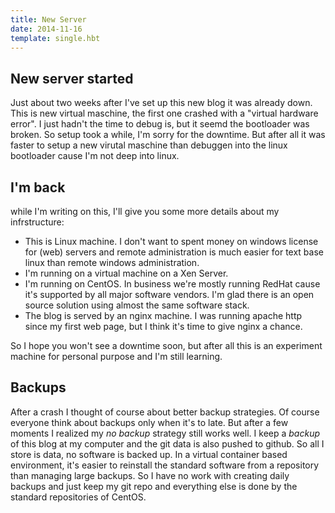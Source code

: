 ```yaml
---
title: New Server
date: 2014-11-16
template: single.hbt
---
```

## New server started
Just about two weeks after I've set up this new blog it was already down. This is new virtual maschine, the first one crashed with a "virtual hardware error". I just hadn't the time to debug is, but it seemd the bootloader was broken. So setup took a while, I'm sorry for the downtime. But after all it was faster to setup a new virutal maschine than debuggen into the linux bootloader cause I'm not deep into linux.

## I'm back
while I'm writing on this, I'll give you some more details about my infrstructure:

* This is Linux machine. I don't want to spent money on windows license for (web) servers and remote administration is much easier for text base linux than remote windows administration.
* I'm running on a virtual machine on a Xen Server.
* I'm running on CentOS. In business we're mostly running RedHat cause it's supported by all major software vendors. I'm glad there is an open source solution using almost the same software stack.
* The blog is served by an nginx machine. I was running apache http since my first web page, but I think it's time to give nginx a chance.

So I hope you won't see a downtime soon, but after all this is an experiment machine for personal purpose and I'm still learning.

## Backups
After a crash I thought of course about better backup strategies. Of course everyone think about backups only when it's to late.
But after a few moments I realized my *no backup* strategy still works well. I keep a *backup* of this blog at my computer and the git data is also pushed to github. So all I store is data, no software is backed up.
In a virtual container based environment, it's easier to reinstall the standard software from a repository than managing large backups. So I have no work with creating daily backups and just keep my git repo and everything else is done by the standard repositories of CentOS.
